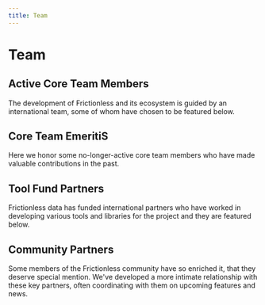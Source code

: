 ```yaml
---
title: Team
---
```


# Team

## Active Core Team Members

The development of Frictionless and its ecosystem is guided by an international team, some of whom have chosen to be featured below.

<TeamProfile
	v-for="profile in team"
	:key="profile.name"
	:profile="profile" />


## Core Team EmeritiS

Here we honor some no-longer-active core team members who have made valuable contributions in the past.

<TeamProfile
	v-for="profile in teamEmeriti"
	:key="profile.name"
	:profile="profile" />

## Tool Fund Partners

Frictionless data has funded international partners who have worked in developing various tools and libraries for the project and they are featured below.  

<TeamProfile
  v-for="profile in toolFundPartners"
  :key="profile.name"
  :profile="profile"/>

## Community Partners

Some members of the Frictionless community have so enriched it, that they deserve special mention. We've developed a more intimate relationship with these key partners, often coordinating with them on upcoming features and news.

<TeamProfile
	v-for="profile in partners"
	:key="profile.name"
	:profile="profile" />

<script>
// import data from './data.json'
var team = [{
	name: 'Rufus Pollock',
	title: 'Benevolent Dictator For Life',
	city: 'Paris, France',
	languages: ['en', 'fr'],
	github: 'rufuspollock',
	twitter: 'rufuspollock',
	work: {
		role: 'Creator',
		org: 'FrictionlessData'
	},
	reposOfficial: [
		'frictionlessdata/*', 'datopian/*'
	],
	links: [
		'https://rufuspollock.com/'
	]
}]

team = team.concat([
	{
		name: 'Paul Walsh',
		title: 'Curator',
		city: 'Tel Aviv',
		languages: ['en'],
		github: 'pwalsh',
		work: {
			role: 'CEO',
			org: 'Datopian'
		},
		reposOfficial: [
			'frictionlessdata/*', 'datopian/*'
		]
	}	
])

team = team.concat([
	{
		name: 'Irio Musskopf',
		title: 'Lead Developer',
		city: 'Berlin, Germany',
		languages: ['en'],
		github: 'Irio',
		work: {
			role: 'Lead Developer',
			org: 'Datopian'
		},
		reposOfficial: [
			'frictionlessdata/*', 'datopian/*'
		]
	}	
])

team = team.concat([
	{
		name: 'Monika Popova',
		title: 'Design Czar',
		city: 'Sofia, Bulgaria',
		languages: ['en', 'de'],
		github: 'monikappv',
		work: {
			role: 'Designer',
			org: 'FrictionlessData'
		},
		reposOfficial: [
			'frictionlessdata/*', 'datopian/*'
		]
	}	
])

team = team.concat([
	{
		name: 'Jo Barratt',
		title: 'Delivery Manager',
		city: 'London, England',
		languages: ['en'],
		twitter: 'JoBarratt',
		work: {
			role: 'Delivery Manager',
			org: 'OKFN'
		},
		reposOfficial: [
			'frictionlessdata/*', 'okfn/*'
		]
	}	
])

team = team.concat([
	{
		name: 'Evgeny Karev',
		title: 'Senior Developer',
		city: 'Moscow, Russia',
		languages: ['en'],
		github: 'roll',
		work: {
			role: 'Tech Lead',
			org: 'Frictionless Data'
		},
		reposOfficial: [
			'frictionlessdata/*', 'okfn/*'
		]
	}	
])

team = team.concat([
	{
		name: 'Lilly Winfree',
		title: 'Product Manager for Reproducible Research',
		city: 'Austin, TX',
		languages: ['en'],
		github: 'lwinfree',
		work: {
			role: 'Product Manager',
			org: 'FrictionlessData'
		},
		reposOfficial: [
			'frictionlessdata/*', 'okfn/*'
		]
	}	
])

var teamEmeriti = [
	{
		name: 'Daniel Fowler',
		title: 'Technical Writer, Web Developer',
		city: 'Bangkok, Thailand',
		languages: ['en'],
    github: 'danfowler',
		work: {
      role: 'Technical Writer'
		}
	}
]

var toolFundPartners = [
	{
		name: 'André Heughebaert',
		title: 'Tool Fund Grantee - Julia',
		city: 'Brussels, Belgium',
		languages: ['en'],
    github: 'andrejjh',
		work: {
      role: 'IT Software Engineer',
			org: 'Belgian Biodiversity Platform'
		},
		reposOfficial: [
			'loleg/DataPackage.jl', 'loleg/TableSchema.jl'
		]
	}
]

toolFundPartners = toolFundPartners.concat([
	{
		name: 'Stephan Max',
		title: 'Tool Fund Grantee',
		city: 'Köln, Germany',
		languages: ['en'],
		github: 'stephanmax',
		work: {
			role: 'Software Engineer',
			org: 'eyeo-gmbh'
		},
		reposOfficial: [
			'frictionlessdata/googlesheets-datapackage-tools'
		]
	}	
])

toolFundPartners = toolFundPartners.concat([
	{
		name: 'Oleg Lavrovsky',
		title: 'Tool Fund Grantee - Julia',
		city: 'Bern, Switzerland',
		languages: ['en'],
		github: 'loleg',
		work: {
			role: ' ',
			org: 'dataletsch'
		},
		reposOfficial: [
			'loleg/DataPackage.jl'
		]
	}	
])

toolFundPartners = toolFundPartners.concat([
	{
		name: 'Matt Thompson',
		title: 'Tool Fund Grantee - Clojure',
		city: 'Bristol',
		languages: ['en'],
		github: 'cblop',
		work: {
			role: 'lecturer in Creative Computing',
			org: 'Bath Spa University'
		},
		reposOfficial: [
			'frictionlessdata/datapackage-clj', 'frictionlessdata/tableschema-clj'
		]
	}
])

toolFundPartners = toolFundPartners.concat([
	{
		name: 'Georges Labrèche',
		title: 'Tool Fund Grantee - Java',
		city: 'Bremen, Germany',
		languages: ['en'],
		github: 'georgeslabreche',
		work: {
			role: ' ',
			org: 'opendatakosovo'
		},
		reposOfficial: [
			'frictionlessdata/datapackage-java', 'frictionlessdata/tableschema-java'
		]
	}
])

toolFundPartners = toolFundPartners.concat([
	{
		name: 'Ori Hoch',
		title: 'Tool Fund Grantee - PHP',
		city: 'Israel',
		languages: ['en'],
		github: 'OriHoch',
		work: {
			role: 'Consultant',
			org: 'Uumpa Tech'
		},
		reposOfficial: [
			'frictionlessdata/tableschema-php', 'frictionlessdata/datapackage-php'
		]
	}
])

toolFundPartners = toolFundPartners.concat([
	{
		name: 'Daniel Fireman',
		title: 'Tool Fund Grantee - Go',
		city: 'Maceió, Brasil',
		languages: ['en'],
		github: 'danielfireman',
		work: {
			role: 'Professor',
			org: 'Instituto Federal de Educação, Ciência e Tecnologia de Alagoas'
		},
		reposOfficial: [
			'frictionlessdata/datapackage-go', 'frictionlessdata/tableschema-go'
		]
	}
])

toolFundPartners = toolFundPartners.concat([
	{
		name: 'Carlos Eduardo Ribas',
		title: 'Tool Fund Grantee - NES',
		city: 'São Paulo',
		languages: ['en'],
		github: 'carlosribas',
		work: {
			role: ' ',
			org: 'neuromat'
		},
		reposOfficial: [
			'neuromat/nes'
		]
	}
])

toolFundPartners = toolFundPartners.concat([
	{
		name: 'Greg Bloom',
		title: 'Open Referral',
		city: 'Washington, District Of Columbia',
		languages: ['en'],
		github: 'greggish',
		work: {
			role: ' ',
			org: 'Open Referral'
		},
		reposOfficial: [
			'openreferral/'
		]
	}
])

toolFundPartners = toolFundPartners.concat([
	{
		name: 'Shelby Switzer',
		title: 'Open Referral',
		city: 'Washington, District Of Columbia',
		languages: ['en'],
		github: 'switzersc',
		work: {
			role: ' ',
			org: 'Open Referral'
		},
		reposOfficial: [
			'openreferral/'
		]
	}
])

var partners = [
	{
		name: 'John Chodacki',
		title: 'Organizer of CSVConf US',
		city: 'Atlanta, GA, USA',
		twitter: 'chodacki',
		languages: ['en'],
		work: {
			org: 'California Digital Library'
		}
	}
]

export default {
  data () {
		return {
			team: team,
			toolFundPartners: toolFundPartners,
			teamEmeriti: teamEmeriti,
			partners: partners,
		}
  }
}
</script>
